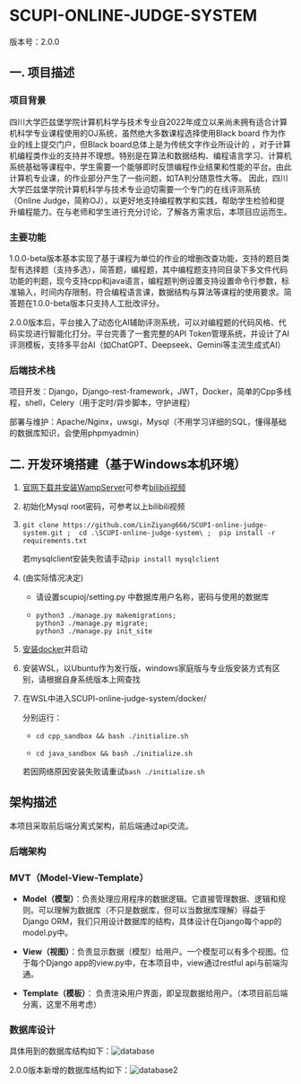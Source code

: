 # SCUPI-ONLINE-JUDGE-SYSTEM

版本号：2.0.0

## 一. 项目描述

### 项目背景

四川大学匹兹堡学院计算机科学与技术专业自2022年成立以来尚未拥有适合计算机科学专业课程使用的OJ系统，虽然绝大多数课程选择使用Black board 作为作业的线上提交门户，但Black board总体上是为传统文字作业所设计的 ，对于计算机编程类作业的支持并不理想。特别是在算法和数据结构、编程语言学习、计算机系统基础等课程中，学生需要一个能够即时反馈编程作业结果和性能的平台。由此计算机专业课，的作业部分产生了一些问题，如TA判分随意性大等。 因此，四川大学匹兹堡学院计算机科学与技术专业迫切需要一个专门的在线评测系统（Online Judge，简称OJ），以更好地支持编程教学和实践，帮助学生检验和提升编程能力。在与老师和学生进行充分讨论，了解各方需求后，本项目应运而生。

### 主要功能

1.0.0-beta版本基本实现了基于课程为单位的作业的增删改查功能，支持的题目类型有选择题（支持多选），简答题，编程题，其中编程题支持同目录下多文件代码功能的判题，现今支持cpp和java语言，编程题判例设置支持设置命令行参数，标准输入，时间内存限制，符合编程语言课，数据结构与算法等课程的使用要求。简答题在1.0.0-beta版本只支持人工批改评分。

2.0.0版本后，平台接入了动态化AI辅助评测系统，可以对编程题的代码风格、代码实现进行智能化打分。平台完善了一套完整的API Token管理系统，并设计了AI评测模板，支持多平台AI（如ChatGPT、Deepseek、Gemini等主流生成式AI）

### 后端技术栈

项目开发：Django，Django-rest-framework，JWT，Docker，简单的Cpp多线程，shell，Celery（用于定时/异步脚本，守护进程）

部署与维护：Apache/Nginx，uwsgi，Mysql（不用学习详细的SQL，懂得基础的数据库知识，会使用phpmyadmin）

## 二. 开发环境搭建（基于Windows本机环境）

1. [官网下载并安装WampServer](https://www.wampserver.com/en/)可参考[bilibili视频](https://www.bilibili.com/video/BV1gJ411x7WT/?spm_id_from=333.337.search-card.all.click&vd_source=3ea11c6471f4ecd3b36df28586aea0fa)

2. 初始化Mysql root密码，可参考以上bilibili视频

3. ```shell
   git clone https://github.com/LinZiyang666/SCUPI-online-judge-system.git ;  cd .\SCUPI-online-judge-system\ ;  pip install -r requirements.txt
   ```

   若mysqlclient安装失败请手动```pip install mysqlclient```

4. (由实际情况决定)

   * 请设置scupioj/setting.py 中数据库用户名称，密码与使用的数据库

   * ```shell
     python3 ./manage.py makemigrations; 
     python3 ./manage.py migrate;
     python3 ./manage.py init_site
     ```

5. [安装docker](https://www.docker.com/products/docker-desktop/)并启动

6. 安装WSL，以Ubuntu作为发行版，windows家庭版与专业版安装方式有区别，请根据自身系统版本上网查找

7. 在WSL中进入SCUPI-online-judge-system/docker/

   分别运行：

   * ```shell
     cd cpp_sandbox && bash ./initialize.sh 
     ```

   * ```shell 
     cd java_sandbox && bash ./initialize.sh
     ```

   若因网络原因安装失败请重试```bash ./initialize.sh```

## 架构描述

本项目采取前后端分离式架构，前后端通过api交流。

### 后端架构

### MVT（Model-View-Template）

- **Model（模型）**：负责处理应用程序的数据逻辑。它直接管理数据、逻辑和规则。可以理解为数据库（不只是数据库，但可以当数据库理解）得益于Django ORM，我们只用设计数据库的结构，具体设计在Django每个app的model.py中。

- **View（视图）**：负责显示数据（模型）给用户。一个模型可以有多个视图。位于每个Django app的view.py中，在本项目中，view通过restful api与前端沟通。

- **Template（模板）**： 负责渲染用户界面，即呈现数据给用户。（本项目前后端分离，这里不用考虑）

  

### 数据库设计

具体用到的数据库结构如下：![database](./media/images/database.png)

2.0.0版本新增的数据库结构如下：![database2](./media/images/database2.png)
